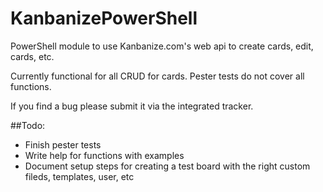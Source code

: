 # KanbanizePowerShell
PowerShell module to use Kanbanize.com's web api to create cards, edit, cards, etc.

Currently functional for all CRUD for cards. Pester tests do not cover all functions.

If you find a bug please submit it via the integrated tracker.

##Todo:
* Finish pester tests
* Write help for functions with examples
* Document setup steps for creating a test board with the right custom fileds, templates, user, etc
